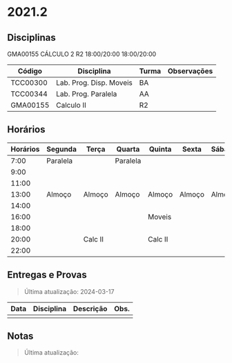 # 2021.2

## Disciplinas

GMA00155	CÁLCULO 2	R2		18:00/20:00		18:00/20:00

| Código   | Disciplina                        | Turma | Observações                  |
|----------|-----------------------------------|-------|------------------------------|
| TCC00300 | Lab. Prog. Disp. Moveis           | BA    |                              |
| TCC00344 | Lab. Prog. Paralela               | AA    |                              |
| GMA00155 | Calculo II                        | R2    |                              |


## Horários

| Horários | Segunda | Terça   | Quarta  | Quinta  | Sexta   | Sábado  |
|----------|---------|---------|---------|---------|---------|---------|
|7:00      | Paralela|         | Paralela|         |         |         |
|9:00      |         |         |         |         |         |         |
|11:00     |         |         |         |         |         |         |
|13:00     |Almoço   |Almoço   |Almoço   |Almoço   |Almoço   |Almoço   |
|14:00     |         |         |         |         |         |         |
|16:00     |         |         |         | Moveis  |         |         |
|18:00     |         |         |         |         |         |         |
|20:00     |         | Calc II |         | Calc II |         |         |
|22:00     |         |         |         |         |         |         |

## Entregas e Provas

> Última atualização: 2024-03-17

| Data | Disciplina | Descrição | Obs.|
|------|------------|---|---|
|      |            |   |   |

## Notas

> Última atualização: 
